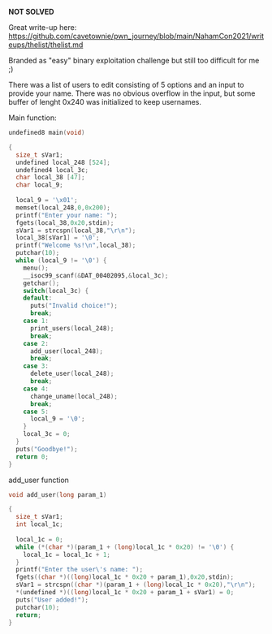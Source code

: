 **NOT SOLVED**

Great write-up here: https://github.com/cavetownie/pwn_journey/blob/main/NahamCon2021/writeups/thelist/thelist.md

Branded as "easy" binary exploitation challenge but still too difficult for me ;)

There was a list of users to edit consisting of 5 options and an input to provide your name. There was no obvious overflow in the input, but some buffer of lenght 0x240 was initialized to keep usernames.

Main function:
```c
undefined8 main(void)

{
  size_t sVar1;
  undefined local_248 [524];
  undefined4 local_3c;
  char local_38 [47];
  char local_9;
  
  local_9 = '\x01';
  memset(local_248,0,0x200);
  printf("Enter your name: ");
  fgets(local_38,0x20,stdin);
  sVar1 = strcspn(local_38,"\r\n");
  local_38[sVar1] = '\0';
  printf("Welcome %s!\n",local_38);
  putchar(10);
  while (local_9 != '\0') {
    menu();
    __isoc99_scanf(&DAT_00402095,&local_3c);
    getchar();
    switch(local_3c) {
    default:
      puts("Invalid choice!");
      break;
    case 1:
      print_users(local_248);
      break;
    case 2:
      add_user(local_248);
      break;
    case 3:
      delete_user(local_248);
      break;
    case 4:
      change_uname(local_248);
      break;
    case 5:
      local_9 = '\0';
    }
    local_3c = 0;
  }
  puts("Goodbye!");
  return 0;
}
```

add_user function
```c
void add_user(long param_1)

{
  size_t sVar1;
  int local_1c;
  
  local_1c = 0;
  while (*(char *)(param_1 + (long)local_1c * 0x20) != '\0') {
    local_1c = local_1c + 1;
  }
  printf("Enter the user\'s name: ");
  fgets((char *)((long)local_1c * 0x20 + param_1),0x20,stdin);
  sVar1 = strcspn((char *)(param_1 + (long)local_1c * 0x20),"\r\n");
  *(undefined *)((long)local_1c * 0x20 + param_1 + sVar1) = 0;
  puts("User added!");
  putchar(10);
  return;
}
```

